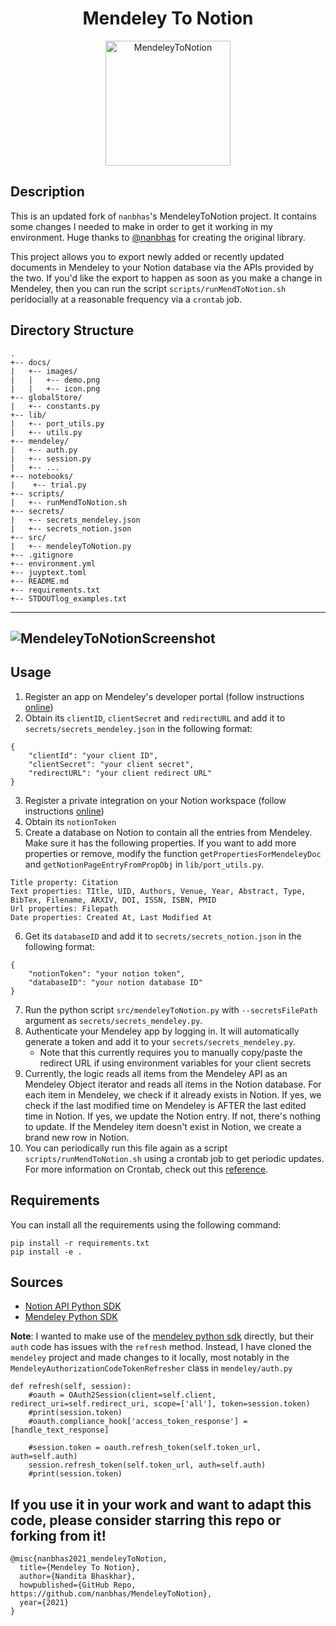 <div align="center">    
 
# Mendeley To Notion  

<img src="docs/MendeleyToNotion.png" alt="MendeleyToNotion" style="width:200px;"/>
  
</div>

## Description 
This is an updated fork of `nanbhas`'s MendeleyToNotion project. It contains some changes I needed to make in order
to get it working in my environment. Huge thanks to [@nanbhas](https://stanford.edu/~nanbhas/) for creating the original library.

This project allows you to export newly added or recently updated documents in Mendeley to your Notion database via the
APIs provided by the two. If you'd like the export to happen as soon as you make a change in Mendeley, 
then you can run the script `scripts/runMendToNotion.sh` peridocially at a reasonable frequency via a `crontab` job.

## Directory Structure

```
.
+-- docs/
|   +-- images/
|   |   +-- demo.png
|   |   +-- icon.png
+-- globalStore/
|   +-- constants.py
+-- lib/
|   +-- port_utils.py
|   +-- utils.py
+-- mendeley/
|   +-- auth.py
|   +-- session.py
|   +-- ...
+-- notebooks/
|    +-- trial.py
+-- scripts/
|   +-- runMendToNotion.sh
+-- secrets/
|   +-- secrets_mendeley.json
|   +-- secrets_notion.json
+-- src/
|   +-- mendeleyToNotion.py
+-- .gitignore
+-- environment.yml
+-- juyptext.toml
+-- README.md
+-- requirements.txt
+-- STDOUTlog_examples.txt
```

---
![MendeleyToNotionScreenshot](docs/MendeleyToNotion_screenshot.png)
---

## Usage
1. Register an app on Mendeley's developer portal (follow instructions [online](https://dev.mendeley.com/))
2. Obtain its `clientID`, `clientSecret` and `redirectURL` and add it to `secrets/secrets_mendeley.json` in the following format:
```
{
    "clientId": "your client ID", 
    "clientSecret": "your client secret", 
    "redirectURL": "your client redirect URL"
}
```
3. Register a private integration on your Notion workspace (follow instructions [online](https://www.notion.so/help/create-integrations-with-the-notion-api#create-an-internal-integration))
4. Obtain its `notionToken`
5. Create a database on Notion to contain all the entries from Mendeley. Make sure it has the following properties. If you want to add more properties or remove, modify the function `getPropertiesForMendeleyDoc` and `getNotionPageEntryFromPropObj` in `lib/port_utils.py`.
```
Title property: Citation
Text properties: TItle, UID, Authors, Venue, Year, Abstract, Type, BibTex, Filename, ARXIV, DOI, ISSN, ISBN, PMID
Url properties: Filepath
Date properties: Created At, Last Modified At
```
6. Get its `databaseID` and add it to `secrets/secrets_notion.json` in the following format:
```
{
    "notionToken": "your notion token",
    "databaseID": "your notion database ID"
}
```
7. Run the python script `src/mendeleyToNotion.py` with `--secretsFilePath` argument as `secrets/secrets_mendeley.py`.
8. Authenticate your Mendeley app by logging in. It will automatically generate a token and add it to your `secrets/secrets_mendeley.py`.
    - Note that this currently requires you to manually copy/paste the redirect URL if using environment variables for your client secrets
9. Currently, the logic reads all items from the Mendeley API as an Mendeley Object iterator and reads all items in the Notion database. For each item in Mendeley, we check if it already exists in Notion. If yes, we check if the last modified time on Mendeley is AFTER the last edited time in Notion. If yes, we update the Notion entry. If not, there's nothing to update. If the Mendeley item doesn't exist in Notion, we create a brand new row in Notion. 
10. You can periodically run this file again as a script `scripts/runMendToNotion.sh` using a crontab job to get periodic updates. For more information on Crontab, check out this [reference](https://crontab.guru/).

## Requirements

You can install all the requirements using the following command:

```
pip install -r requirements.txt
pip install -e .
```

## Sources

- [Notion API Python SDK](https://github.com/ramnes/notion-sdk-py)
- [Mendeley Python SDK](https://github.com/Mendeley/mendeley-python-sdk)

**Note**: I wanted to make use of the [mendeley python sdk](https://github.com/Mendeley/mendeley-python-sdk) directly, but their `auth` code has issues with the `refresh` method. Instead, I have cloned the `mendeley` project and made changes to it locally, most notably in the `MendeleyAuthorizationCodeTokenRefresher` class in `mendeley/auth.py`
```
def refresh(self, session):
    #oauth = OAuth2Session(client=self.client, redirect_uri=self.redirect_uri, scope=['all'], token=session.token)
    #print(session.token)
    #oauth.compliance_hook['access_token_response'] = [handle_text_response]

    #session.token = oauth.refresh_token(self.token_url, auth=self.auth)
    session.refresh_token(self.token_url, auth=self.auth)
    #print(session.token)
```

## If you use it in your work and want to adapt this code, please consider starring this repo or forking from it!

```
@misc{nanbhas2021_mendeleyToNotion,
  title={Mendeley To Notion},
  author={Nandita Bhaskhar},
  howpublished={GitHub Repo, https://github.com/nanbhas/MendeleyToNotion},
  year={2021}
}
``` 
